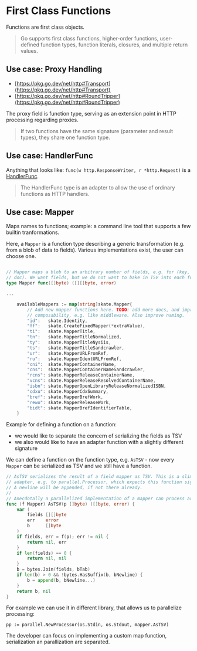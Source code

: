 # First Class Functions

Functions are first class objects. 

> Go supports first class functions, higher-order functions, user-defined
> function types, function literals, closures, and multiple return values. 

## Use case: Proxy Handling

* [https://pkg.go.dev/net/http#Transport](https://pkg.go.dev/net/http#Transport)
* [https://pkg.go.dev/net/http#RoundTripper](https://pkg.go.dev/net/http#RoundTripper)

The proxy field is function type, serving as an extension point in HTTP
processing regarding proxies.

> If two functions have the same signature (parameter and result types), they
> share one function type.

## Use case: HandlerFunc

Anything that looks like: `func(w http.ResponseWriter, r *http.Request)` is a
[HandlerFunc](https://pkg.go.dev/net/http#HandlerFunc).

> The HandlerFunc type is an adapter to allow the use of ordinary functions as HTTP handlers.

## Use case: Mapper

Maps names to functions; example: a command line tool that supports a few
builtin tranformations.

Here, a `Mapper` is a function type describing a generic transformation (e.g.
from a blob of data to fields). Various implementations exist, the user can choose one.

```go

// Mapper maps a blob to an arbitrary number of fields, e.g. for (key,
// doc). We want fields, but we do not want to bake in TSV into each function.
type Mapper func([]byte) ([][]byte, error)

...

	availableMappers := map[string]skate.Mapper{
		// Add new mapper functions here. TODO: add more docs, and improve
		// composability, e.g. like middleware. Also improve naming.
		"id":   skate.Identity,
		"ff":   skate.CreateFixedMapper(*extraValue),
		"ti":   skate.MapperTitle,
		"tn":   skate.MapperTitleNormalized,
		"ty":   skate.MapperTitleNysiis,
		"ts":   skate.MapperTitleSandcrawler,
		"ur":   skate.MapperURLFromRef,
		"ru":   skate.MapperIdentURLFromRef,
		"cni":  skate.MapperContainerName,
		"cns":  skate.MapperContainerNameSandcrawler,
		"rcns": skate.MapperReleaseContainerName,
		"vcns": skate.MapperReleaseResolvedContainerName,
		"isbn": skate.MapperOpenLibraryReleaseNormalizedISBN,
		"cdxu": skate.MapperCdxSummary,
		"bref": skate.MapperBrefWork,
		"rewo": skate.MapperReleaseWork,
		"bidt": skate.MapperBrefIdentifierTable,
	}
```

Example for defining a function on a function:

* we would like to separate the concern of serializing the fields as TSV
* we also would like to have an adapter function with a slightly different signature

We can define a function on the function type, e.g. `AsTSV` - now every `Mapper`
can be serialized as TSV and we still have a function.

```go
// AsTSV serializes the result of a field mapper as TSV. This is a slim
// adapter, e.g. to parallel.Processor, which expects this function signature.
// A newline will be appended, if not there already.
//
// Anecdotally a parallelized implementation of a mapper can process around 300MiB/s.
func (f Mapper) AsTSV(p []byte) ([]byte, error) {
	var (
		fields [][]byte
		err    error
		b      []byte
	)
	if fields, err = f(p); err != nil {
		return nil, err
	}
	if len(fields) == 0 {
		return nil, nil
	}
	b = bytes.Join(fields, bTab)
	if len(b) > 0 && !bytes.HasSuffix(b, bNewline) {
		b = append(b, bNewline...)
	}
	return b, nil
}
```

For example we can use it in different library, that allows us to parallelize processing:

```
pp := parallel.NewProcessor(os.Stdin, os.Stdout, mapper.AsTSV)
```

The developer can focus on implementing a custom map function, serialization an
parallization are separated.